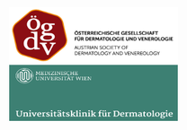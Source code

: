 <p align="center">
  <img src="/img/oegdv_img.png" alt="Logo 1" width="300" height="100"/>
  <img src="/img/Derma_logo.png" alt="Logo 2" width="300" height="100"/>
  </p>
